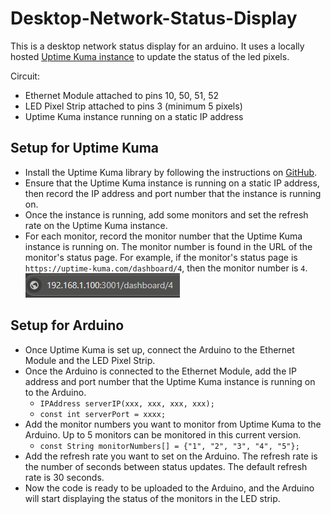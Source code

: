 # Desktop-Network-Status-Display

This is a desktop network status display for an arduino. It uses a locally hosted [Uptime Kuma instance](https://github.com/louislam/uptime-kuma) to update the status of the led pixels.

Circuit:
* Ethernet Module attached to pins 10, 50, 51, 52
* LED Pixel Strip attached to pins 3 (minimum 5 pixels)
* Uptime Kuma instance running on a static IP address

## Setup for Uptime Kuma

* Install the Uptime Kuma library by following the instructions on [GitHub](https://github.com/louislam/uptime-kuma).
* Ensure that the Uptime Kuma instance is running on a static IP address, then record the IP address and port number that the instance is running on.
*  Once the instance is running, add some monitors and set the refresh rate on the Uptime Kuma instance.
*  For each monitor, record the monitor number that the Uptime Kuma instance is running on. The monitor number is found in the URL of the monitor's status page. For example, if the monitor's status page is `https://uptime-kuma.com/dashboard/4`, then the monitor number is `4`. 
  ![alt text](Images/monitorNumberPreview.png)

## Setup for Arduino

*  Once Uptime Kuma is set up, connect the Arduino to the Ethernet Module and the LED Pixel Strip.
*  Once the Arduino is connected to the Ethernet Module, add the IP address and port number that the Uptime Kuma instance is running on to the Arduino.
   *  ```IPAddress serverIP(xxx, xxx, xxx, xxx);```
   *  ```const int serverPort = xxxx; ```
*  Add the monitor numbers you want to monitor from Uptime Kuma to the Arduino. Up to 5 monitors can be monitored in this current version.
   *  ```const String monitorNumbers[] = {"1", "2", "3", "4", "5"};```
*  Add the refresh rate you want to set on the Arduino. The refresh rate is the number of seconds between status updates. The default refresh rate is 30 seconds.
*  Now the code is ready to be uploaded to the Arduino, and the Arduino will start displaying the status of the monitors in the LED strip.


